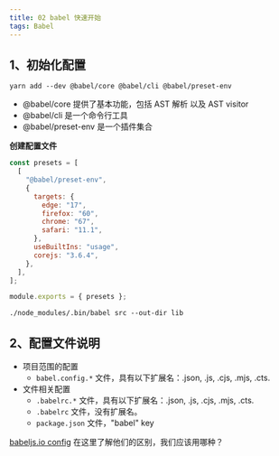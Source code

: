 ```yaml
---
title: 02 babel 快速开始
tags: Babel
---
```


## 1、初始化配置

```shell
yarn add --dev @babel/core @babel/cli @babel/preset-env
```

- @babel/core 提供了基本功能，包括 AST 解析 以及 AST visitor
- @babel/cli 是一个命令行工具
- @babel/preset-env 是一个插件集合

**创建配置文件**

```js
const presets = [
  [
    "@babel/preset-env",
    {
      targets: {
        edge: "17",
        firefox: "60",
        chrome: "67",
        safari: "11.1",
      },
      useBuiltIns: "usage",
      corejs: "3.6.4",
    },
  ],
];

module.exports = { presets };
```

```
./node_modules/.bin/babel src --out-dir lib
```

## 2、配置文件说明

- 项目范围的配置
  - `babel.config.*` 文件，具有以下扩展名：.json, .js, .cjs, .mjs, .cts.
- 文件相关配置
  - `.babelrc.*` 文件，具有以下扩展名：.json, .js, .cjs, .mjs, .cts.
  - `.babelrc` 文件，没有扩展名。
  - `package.json` 文件，"babel" key

[babeljs.io config](https://babeljs.io/docs/config-files) 在这里了解他们的区别，我们应该用哪种？